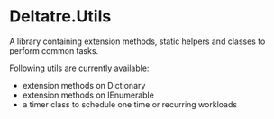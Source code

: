 # Deltatre.Utils

A library containing extension methods, static helpers and classes to perform common tasks.

Following utils are currently available: 
- extension methods on Dictionary
- extension methods on IEnumerable
- a timer class to schedule one time or recurring workloads
